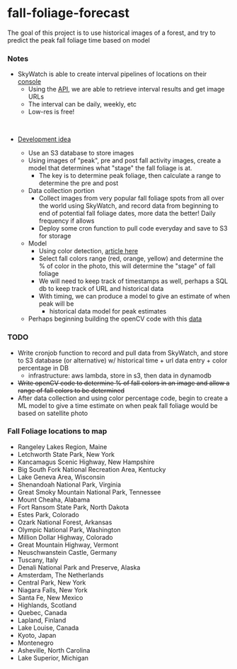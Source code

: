 # fall-foliage-forecast

The goal of this project is to use historical images of a forest, and try to predict the peak fall foliage time based on model

### Notes
- SkyWatch is able to create interval pipelines of locations on their [console](https://console.earthcache.com/)
    - Using the [API](https://api-docs.earthcache.com/#tag/intervalResults/operation/intervalResultsList), we are able to retrieve interval results and get image URLs
    - The interval can be daily, weekly, etc
    - Low-res is free!
<br/>

- <u>Development idea</u>

    - Use an S3 database to store images
    - Using images of "peak", pre and post fall activity images, create a model that determines what "stage" the fall foliage is at.
        - The key is to determine peak foliage, then calculate a range to determine the pre and post
    - Data collection portion
        - Collect images from very popular fall foliage spots from all over the world using SkyWatch, and record data from beginning to end of potential fall foliage dates, more data the better! Daily frequency if allows
        - Deploy some cron function to pull code everyday and save to S3 for storage
    - Model
        - Using color detection, [article here](https://pyimagesearch.com/2014/08/04/opencv-python-color-detection/)
        - Select fall colors range (red, orange, yellow) and determine the % of color in the photo, this will determine the "stage" of fall foliage
        - We will need to keep track of timestamps as well, perhaps a SQL db to keep track of URL and historical data
        - With timing, we can produce a model to give an estimate of when peak will be
            - historical data model for peak estimates
    - Perhaps beginning building the openCV code with this [data](https://earthobservatory.nasa.gov/collection/1692/fall-colors)

### TODO
- Write cronjob function to record and pull data from SkyWatch, and store to S3 database (or alternative) w/ historical time + url data entry + color percentage in DB
    - infrastructure: aws lambda, store in s3, then data in dynamodb
- <s>Write openCV code to determine % of fall colors in an image and allow a range of fall colors to be determined</s>
- After data collection and using color percentage code, begin to create a ML model to give a time estimate on when peak fall foliage would be based on satellite photo


### Fall Foliage locations to map
- Rangeley Lakes Region, Maine
- Letchworth State Park, New York
- Kancamagus Scenic Highway, New Hampshire
- Big South Fork National Recreation Area, Kentucky
- Lake Geneva Area, Wisconsin
- Shenandoah National Park, Virginia
- Great Smoky Mountain National Park, Tennessee
- Mount Cheaha, Alabama
- Fort Ransom State Park, North Dakota
- Estes Park, Colorado
- Ozark National Forest, Arkansas
- Olympic National Park, Washington
- Million Dollar Highway, Colorado
- Great Mountain Highway, Vermont
- Neuschwanstein Castle, Germany
- Tuscany, Italy
- Denali National Park and Preserve, Alaska
- Amsterdam, The Netherlands
- Central Park, New York
- Niagara Falls, New York
- Santa Fe, New Mexico
- Highlands, Scotland
- Quebec, Canada
- Lapland, Finland
- Lake Louise, Canada
- Kyoto, Japan
- Montenegro
- Asheville, North Carolina
- Lake Superior, Michigan